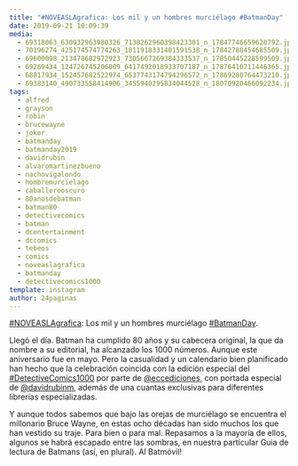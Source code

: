 ```yaml
---
title: "#NOVEASLAgrafica: Los mil y un hombres murciélago #BatmanDay"
date: 2019-09-21 10:09:39
media: 
  - 69318063_630932963980326_7138262960398423301_n_17847746659620792.jpg
  - 70196274_425174574774263_1811918331401591538_n_17842788454685509.jpg
  - 69600098_213478682972923_7305667269384333537_n_17850445228599509.jpg
  - 69269434_124726745206009_6417492018933707187_n_17876410711446365.jpg
  - 68817934_152457682522974_6537743174794296572_n_17869280764473210.jpg
  - 69383140_490733558414906_3455940295834044528_n_18070920466092234.jpg
tags: 
  - alfred
  - grayson
  - robin
  - brucewayne
  - joker
  - batmanday
  - batmanday2019
  - davidrubin
  - alvaromartinezbueno
  - nachovigalondo
  - hombremurcielago
  - caballerooscuro
  - 80anosdebatman
  - batman80
  - detectivecomics
  - batman
  - dcentertainment
  - dccomics
  - tebeos
  - comics
  - noveaslagrafica
  - batmanday
  - detectivecomics1000
template: instagram
author: 24paginas
---
```


[#NOVEASLAgrafica](/tags/noveaslagrafica): Los mil y un hombres murciélago [#BatmanDay](/tags/batmanday).

Llegó el día. Batman ha cumplido 80 años y su cabecera original, la que da nombre a su editorial, ha alcanzado los 1000 números. Aunque este aniversario fue en mayo. Pero la casualidad y un calendario bien planificado han hecho que la celebración coincida con la edición especial del [#DetectiveComics1000](/tags/detectivecomics1000) por parte de [@eccediciones](https://instagram.com/eccediciones), con portada especial de [@davidrubinm](https://instagram.com/davidrubinm), además de una cuantas exclusivas para diferentes librerías especializadas.

Y aunque todos sabemos que bajo las orejas de murciélago se encuentra el millonario Bruce Wayne, en estas ocho décadas han sido muchos los que han vestido su traje. Para bien o para mal. Repasamos a la mayoría de ellos, algunos se habrá escapado entre las sombras, en nuestra particular Guia de lectura de Batmans (así, en plural). Al Batmóvil!


